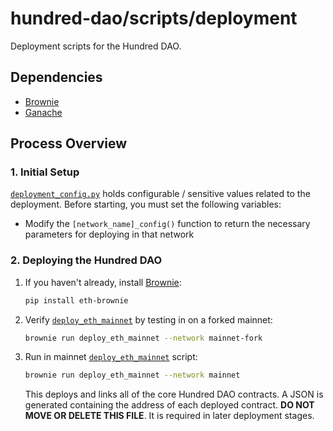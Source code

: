 # hundred-dao/scripts/deployment

Deployment scripts for the Hundred DAO.

## Dependencies

* [Brownie](https://github.com/eth-brownie/brownie)
* [Ganache](https://github.com/trufflesuite/ganache-cli)

## Process Overview

### 1. Initial Setup

[`deployment_config.py`](deployment_config.py) holds configurable / sensitive values related to the deployment. Before starting, you must set the following variables:

* Modify the `[network_name]_config()` function to return the necessary parameters for deploying in that network

### 2. Deploying the Hundred DAO

1. If you haven't already, install [Brownie](https://github.com/eth-brownie/brownie):

    ```bash
    pip install eth-brownie
    ```

2. Verify [`deploy_eth_mainnet`](deploy_eth_mainnet.py) by testing in on a forked mainnet:

    ```bash
    brownie run deploy_eth_mainnet --network mainnet-fork
    ```

3. Run in mainnet [`deploy_eth_mainnet`](deploy_eth_mainnet.py) script:

    ```bash
    brownie run deploy_eth_mainnet --network mainnet
    ```

    This deploys and links all of the core Hundred DAO contracts. A JSON is generated containing the address of each deployed contract. **DO NOT MOVE OR DELETE THIS FILE**. It is required in later deployment stages.